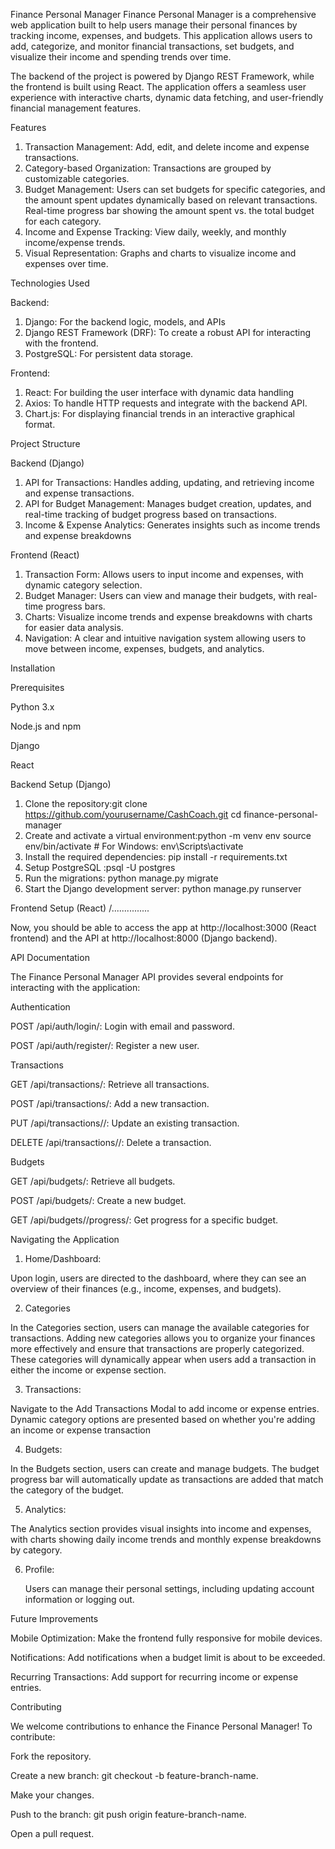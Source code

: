 Finance Personal Manager
Finance Personal Manager is a comprehensive web application built to help users manage their personal finances by tracking income, expenses, and budgets.
This application allows users to add, categorize, and monitor financial transactions, set budgets, and visualize their income and spending trends over time.

The backend of the project is powered by Django REST Framework,
while the frontend is built using React. 
The application offers a seamless user experience with interactive charts, dynamic data fetching, and user-friendly financial management features.

Features
1.  Transaction Management: Add, edit, and delete income and expense transactions.
2.  Category-based Organization: Transactions are grouped by customizable categories.
3.  Budget Management: Users can set budgets for specific categories, and the amount spent updates dynamically based on relevant transactions.
 Real-time progress bar showing the amount spent vs. the total budget for each category.
4.  Income and Expense Tracking: View daily, weekly, and monthly income/expense trends.
5.  Visual Representation: Graphs and charts to visualize income and expenses over time.

Technologies Used

Backend:  
  1.  Django: For the backend logic, models, and APIs
  2.  Django REST Framework (DRF): To create a robust API for interacting with the frontend.
  3.  PostgreSQL: For persistent data storage.

Frontend:
  1.  React: For building the user interface with dynamic data handling
  2.  Axios: To handle HTTP requests and integrate with the backend API.
  3.  Chart.js: For displaying financial trends in an interactive graphical format.

Project Structure

Backend (Django)
1. API for Transactions: Handles adding, updating, and retrieving income and expense transactions.
2. API for Budget Management: Manages budget creation, updates, and real-time tracking of budget progress based on transactions.
3. Income & Expense Analytics: Generates insights such as income trends and expense breakdowns

Frontend (React)
1.  Transaction Form: Allows users to input income and expenses, with dynamic category selection.
2.  Budget Manager: Users can view and manage their budgets, with real-time progress bars.
3.  Charts: Visualize income trends and expense breakdowns with charts for easier data analysis.
4.  Navigation: A clear and intuitive navigation system allowing users to move between income, expenses, budgets, and analytics.

Installation

Prerequisites

  Python 3.x
  
  Node.js and npm
  
  Django
  
  React

Backend Setup (Django)
1.  Clone the repository:git clone https://github.com/yourusername/CashCoach.git
cd finance-personal-manager
2.  Create and activate a virtual environment:python -m venv env
source env/bin/activate  # For Windows: env\Scripts\activate
3. Install the required dependencies: pip install -r requirements.txt
4. Setup PostgreSQL :psql -U postgres
5.  Run the migrations: python manage.py migrate
6. Start the Django development server: python manage.py runserver

Frontend Setup (React)
/...............

Now, you should be able to access the app at http://localhost:3000 (React frontend) and the API at http://localhost:8000 (Django backend).

API Documentation

The Finance Personal Manager API provides several endpoints for interacting with the application:

Authentication

  POST /api/auth/login/: Login with email and password.

  POST /api/auth/register/: Register a new user.

Transactions

  GET /api/transactions/: Retrieve all transactions.

  POST /api/transactions/: Add a new transaction.

  PUT /api/transactions/<id>/: Update an existing transaction.

  DELETE /api/transactions/<id>/: Delete a transaction.

Budgets

  GET /api/budgets/: Retrieve all budgets.

  POST /api/budgets/: Create a new budget.

  GET /api/budgets/<id>/progress/: Get progress for a specific budget.


Navigating the Application
1.  Home/Dashboard:

Upon login, users are directed to the dashboard, where they can see an overview of their finances (e.g., income, expenses, and budgets).

2.   Categories
   
In the Categories section, users can manage the available categories for transactions.
Adding new categories allows you to organize your finances more effectively and ensure that transactions are properly categorized.
These categories will dynamically appear when users add a transaction in either the income or expense section.

3.  Transactions:

Navigate to the Add Transactions Modal to add income or expense entries. 
Dynamic category options are presented based on whether you're adding an income or expense transaction

4.  Budgets:

In the Budgets section, users can create and manage budgets.
The budget progress bar will automatically update as transactions are added that match the category of the budget.

5.  Analytics:

The Analytics section provides visual insights into income and expenses, with charts showing daily income trends and monthly expense breakdowns by category.

6. Profile:

   Users can manage their personal settings, including updating account information or logging out.

   
Future Improvements

  Mobile Optimization: Make the frontend fully responsive for mobile devices.

  Notifications: Add notifications when a budget limit is about to be exceeded.

  Recurring Transactions: Add support for recurring income or expense entries.

Contributing

We welcome contributions to enhance the Finance Personal Manager! To contribute:

  Fork the repository.
  
  Create a new branch: git checkout -b feature-branch-name.
  
  Make your changes.
  
  Push to the branch: git push origin feature-branch-name.
  
  Open a pull request.
